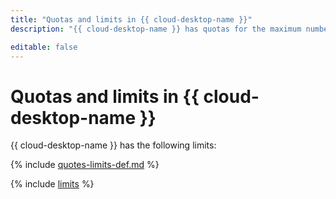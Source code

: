 ```yaml
---
title: "Quotas and limits in {{ cloud-desktop-name }}"
description: "{{ cloud-desktop-name }} has quotas for the maximum number of desktops per cloud and the maximum amount of computing resources for cloud desktops. For more information about the service restrictions, read this article."

editable: false
---
```


# Quotas and limits in {{ cloud-desktop-name }}

{{ cloud-desktop-name }} has the following limits:

{% include [quotes-limits-def.md](../../_includes/quotes-limits-def.md) %}

{% include [limits](../../_includes/cloud-desktop/limits.md) %}

